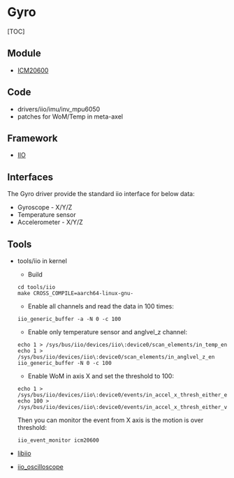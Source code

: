 # Gyro

[TOC]

## Module

- [ICM20600](https://www.invensense.com/wp-content/uploads/2015/12/DS-000184-ICM-20600-v1.0.pdf)

## Code

- drivers/iio/imu/inv_mpu6050
- patches for WoM/Temp in meta-axel

## Framework

- [IIO](https://wiki.analog.com/software/linux/docs/iio/iio)

## Interfaces

The Gyro driver provide the standard iio interface for below data:

- Gyroscope - X/Y/Z
- Temperature sensor
- Accelerometer - X/Y/Z


## Tools

- tools/iio in kernel

  - Build
  ```
  cd tools/iio
  make CROSS_COMPILE=aarch64-linux-gnu-
  ```
  
  - Enable all channels and read the data in 100 times:
  ```
  iio_generic_buffer -a -N 0 -c 100
  ```
  
  - Enable only temperature sensor and anglvel_z channel:
  
  ```
  echo 1 > /sys/bus/iio/devices/iio\:device0/scan_elements/in_temp_en
  echo 1 > /sys/bus/iio/devices/iio\:device0/scan_elements/in_anglvel_z_en
  iio_generic_buffer -N 0 -c 100
  ```
  
  - Enable WoM in axis X and set the threshold to 100:
  ```
  echo 1 > /sys/bus/iio/devices/iio\:device0/events/in_accel_x_thresh_either_en
  echo 100 > /sys/bus/iio/devices/iio\:device0/events/in_accel_x_thresh_either_value
  ```
  
  Then you can monitor the event from X axis is the motion is over threshold:
  ```
  iio_event_monitor icm20600
  ```
  
- [libiio](https://wiki.analog.com/resources/tools-software/linux-software/libiio)
- [iio_oscilloscope](https://wiki.analog.com/resources/tools-software/linux-software/iio_oscilloscope)


